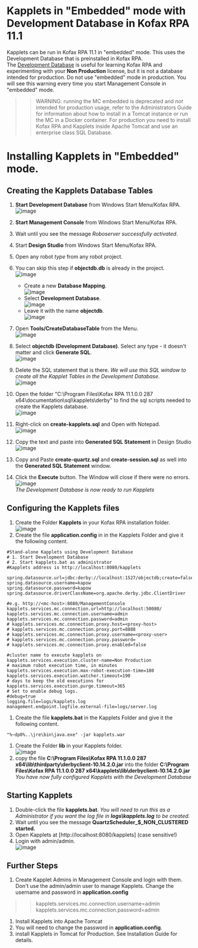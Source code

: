 # Kapplets in "Embedded" mode with Development Database in Kofax RPA 11.1
Kapplets can be run in Kofax RPA 11.1 in "embedded" mode. This uses the Development Database that is preinstalled in Kofax RPA.  
The [Development Database](http://localhost:8080/kapplets) is useful for learning Kofax RPA and experimenting with your **Non Production** license, but it is not a database intended for production. Do not use "embedded" mode in production.
You will see this warning every time you start Management Console in "embedded" mode.
>> WARNING: running the MC embedded is deprecated and *not* intended for production usage, refer to the Administrators Guide for information about how to install in a Tomcat instance or run the MC in a Docker container.
For production you need to install Kofax RPA and Kapplets inside Apache Tomcat and use an enterprise class SQL Database.
# Installing Kapplets in "Embedded" mode.
## Creating the Kapplets Database Tables
1. **Start Development Database** from Windows Start Menu/Kofax RPA.  
![image](https://user-images.githubusercontent.com/47416964/101611356-b1616980-3a09-11eb-92bb-332131c4eede.png)

1. **Start Management Console** from Windows Start Menu/Kofax RPA.
1. Wait until you see the message *Roboserver successfully activated*.
1. Start **Design Studio** from Windows Start Menu/Kofax RPA.
1. Open any robot *type* from any robot project.
1. You can skip this step if **objectdb.db** is already in the project.  
![image](https://user-images.githubusercontent.com/47416964/101611603-000f0380-3a0a-11eb-9ce2-8c96e385529b.png)  
   * Create a new **Database Mapping**.  
![image](https://user-images.githubusercontent.com/47416964/101610743-f20cb300-3a08-11eb-80b5-05710ea9168d.png)  
   * Select **Development Database**.  
![image](https://user-images.githubusercontent.com/47416964/101610959-3304c780-3a09-11eb-9445-523113c219ec.png)
   * Leave it with the name **objectdb**.  
![image](https://user-images.githubusercontent.com/47416964/101611111-62b3cf80-3a09-11eb-87e6-562ad23bf92b.png)
1. Open **Tools/CreateDatabaseTable** from the Menu.  
![image](https://user-images.githubusercontent.com/47416964/101610355-6eeb5d00-3a08-11eb-824c-b76f39f29152.png)
1. Select **objectdb (Development Database)**. Select any type - it doesn't matter and click **Generate SQL**.  
![image](https://user-images.githubusercontent.com/47416964/101612429-eb7f3b00-3a0a-11eb-9822-23274735f2e8.png)
1. Delete the SQL statement that is there. *We will use this SQL window to create all the Kapplet Tables in the Development Database*.  
![image](https://user-images.githubusercontent.com/47416964/101612548-0fdb1780-3a0b-11eb-9501-3e5e322a96ca.png)
1. Open the folder "C:\Program Files\Kofax RPA 11.1.0.0 287 x64\documentation\sql\kapplets\derby" to find the sql scripts needed to create the Kapplets database.  
![image](https://user-images.githubusercontent.com/47416964/101610264-4b281700-3a08-11eb-8fed-032815e6614b.png)
1. Right-click on **create-kapplets.sql** and Open with Notepad.  
![image](https://user-images.githubusercontent.com/47416964/101623690-1d979980-3a19-11eb-96bf-6e088d37490a.png)
1. Copy the text and paste into **Generated SQL Statement** in Design Studio  
![image](https://user-images.githubusercontent.com/47416964/101623832-47e95700-3a19-11eb-9046-b9cfcb2cd598.png)
1. Copy and Paste  **create-quartz.sql** and **create-session.sql** as well into the **Generated SQL Statement** window.
1. Click the **Execute** button. The Window will close if there were no errors.  
![image](https://user-images.githubusercontent.com/47416964/101623938-7bc47c80-3a19-11eb-88b5-e5436fac0448.png)  
*The Development Database is now ready to run Kapplets*
## Configuring the Kapplets files
1. Create the Folder **Kapplets** in your Kofax RPA installation folder.  
![image](https://user-images.githubusercontent.com/47416964/101624156-d3fb7e80-3a19-11eb-8d55-0067e0d59921.png)
1. Create the file **application.config** in in the Kapplets Folder and give it the following content.  
```
#Stand-alone Kapplets using Development Database
# 1. Start Development Database
# 2. Start kapplets.bat as administrator
#Kapplets address is http://localhost:8080/kapplets

spring.datasource.url=jdbc:derby://localhost:1527/objectdb;create=false
spring.datasource.username=kapow
spring.datasource.password=kapow
spring.datasource.driverClassName=org.apache.derby.jdbc.ClientDriver

#e.g. http://<mc-host>:8080/ManagementConsole
kapplets.services.mc.connection.url=http://localhost:50080/
kapplets.services.mc.connection.username=admin
kapplets.services.mc.connection.password=admin
# kapplets.services.mc.connection.proxy.host=<proxy-host>
# kapplets.services.mc.connection.proxy.port=8888
# kapplets.services.mc.connection.proxy.username=<proxy-user>
# kapplets.services.mc.connection.proxy.password=
# kapplets.services.mc.connection.proxy.enabled=false

#cluster name to execute kapplets on
kapplets.services.execution.cluster-name=Non Production
# maximum robot execution time, in minutes
kapplets.services.execution.max-robot-execution-time=180
kapplets.services.execution.watcher.timeout=190
# days to keep the old executions for
kapplets.services.execution.purge.timeout=365
# Set to enable debug logs.
#debug=true
logging.file=logs/kapplets.log
management.endpoint.logfile.external-file=logs/server.log
```
1. Create the file **kapplets.bat** in the Kapplets Folder and give it the following content.  
```
"%~dp0%..\jre\bin\java.exe" -jar kapplets.war 
```
1. Create the Folder **lib** in your Kapplets folder.  
![image](https://user-images.githubusercontent.com/47416964/101624461-3ce2f680-3a1a-11eb-897e-85a3de243d53.png)
1. copy the file **C:\Program Files\Kofax RPA 11.1.0.0 287 x64\lib\thirdparty\derbyclient-10.14.2.0.jar** into the folder
**C:\Program Files\Kofax RPA 11.1.0.0 287 x64\kapplets\lib\derbyclient-10.14.2.0.jar**
*You have now fully configured Kapplets with the Development Database*
## Starting Kapplets
1. Double-click the file **kapplets.bat**. *You will need to run this as a Administrator if you want the log file in **logs\kapplets.log** to be created.*
1. Wait until you see the message **QuartzScheduler_$_NON_CLUSTERED started.**
1. Open Kapplets at [http://localhost:8080/kapplets] (case sensitive!)
1. Login with admin/admin.  
![image](https://user-images.githubusercontent.com/47416964/101625373-9861b400-3a1b-11eb-84b2-9a8fe9bf8ab0.png)

## Further Steps
1. Create Kapplet Admins in Management Console and login with them. Don't use the admin/admin user to manage Kapplets. Change the username and password in **application.config**
>> kapplets.services.mc.connection.username=admin
>> kapplets.services.mc.connection.password=admin
1. Install Kapplets into Apache Tomcat
  1. You will need to change the password in **application.config**.
2. install Kapplets in Tomcat for Production. See Installation Guide for details.
